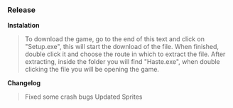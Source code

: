 ### Release

**Instalation**
>To download the game, go to the end of this text and click on "Setup.exe", this will start the download of the file. When finished, double click it and choose the route in which to extract the file. After extracting, inside the folder you will find "Haste.exe", when double clicking the file you will be opening the game.

**Changelog**
>Fixed some crash bugs
>Updated Sprites